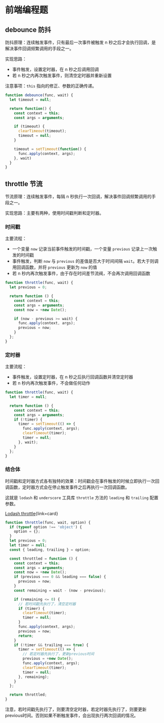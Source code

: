 # 前端编程题

## debounce 防抖

防抖原理：连续触发事件，只有最后一次事件被触发 n 秒之后才会执行回调，是解决事件回调频繁调用的手段之一。

实现思路：

- 事件触发，设置定时器，在 n 秒之后调用回调
- 若 n 秒之内再次触发事件，则清空定时器并重新设置

注意事项：`this` 指向的修正、参数的正确传递。

```js
function debounce(func, wait) {
  let timeout = null;

  return function() {
    const context = this;
    const args = arguments;

    if (timeout) {
      clearTimeout(timeout);
      timeout = null;
    }

    timeout = setTimeout(function() {
      func.apply(context, args);
    }, wait)
  }
}
```

## throttle 节流

节流原理：连续触发事件，每隔 n 秒执行一次回调，解决事件回调频繁调用的手段之一。

实现思路：主要有两种，使用时间戳判断和定时器。

### 时间戳

主要流程：
- 一个变量 `now` 记录当前事件触发的时间戳，一个变量 `previous` 记录上一次触发的时间戳
- 事件触发，判断 `now` 与 `previous` 的差值是否大于时间间隔 `wait`。若大于则调用回调函数，并将 `previous` 更新为 `now` 的值
- 若 n 秒内再次触发事件，由于存在时间差节流阀，不会再次调用回调函数

```js
function throttle(func, wait) {
  let previous = 0;

  return function () {
    const context = this;
    const args = arguments;
    const now = +new Date();

    if (now - previous >= wait) {
      func.apply(context, args);
      previous = now;
    }
  };
}
```

### 定时器

主要流程：
- 事件触发，设置定时器，在 n 秒之后执行回调函数并清空定时器
- 若 n 秒内再次触发事件，不会做任何动作

```js
function throttle(func, wait) {
  let timer = null;

  return function () {
    const context = this;
    const args = arguments;
    if (!timer) {
      timer = setTimeout(() => {
        func.apply(context, args);
        clearTimeout(timer);
        timer = null;
      }, wait);
    }
  };
}
```

### 结合体

时间戳和定时器方式各有独特的效果：时间戳会在事件触发的时候立即执行一次回调函数，定时器方式会在停止触发事件之后再执行一次回调函数。

这就是 `lodash` 和 `underscore` 工具库 `throttle` 方法的 `leading` 和 `trailing` 配置参数。

[Lodash throttle](https://www.lodashjs.com/docs/lodash.throttle#_throttlefunc-wait0-options){link=card}

```js
function throttle(func, wait, option) {
  if (typeof option !== 'object') {
    option = {};
  }
  let previous = 0;
  let timer = null;
  const { leading, trailing } = option;

  const throttled = function () {
    const context = this;
    const args = arguments;
    const now = +new Date();
    if (previous === 0 && leading === false) {
      previous = now;
    }
    const remaining = wait - (now - previous);

    if (remaining <= 0) {
      // 若时间戳先执行了，清空定时器
      if (timer) {
        clearTimeout(timer);
        timer = null;
      }
      func.apply(context, args);
      previous = now;
      return;
    }
    if (!timer && trailing === true) {
      timer = setTimeout(() => {
        // 若定时器先执行了，更新previous时间
        previous = +new Date();
        func.apply(context, args);
        clearTimeout(timer);
        timer = null;
      }, remaining);
    }
  };

  return throttled;
}
```

注意，若时间戳先执行了，则要清空定时器，若定时器先执行了，则要更新previous时间。否则如果不断触发事件，会出现执行两次回调的情况。